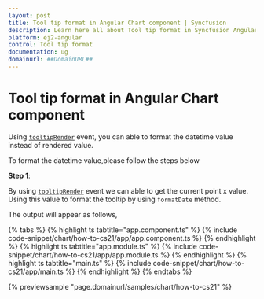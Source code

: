 ```yaml
---
layout: post
title: Tool tip format in Angular Chart component | Syncfusion
description: Learn here all about Tool tip format in Syncfusion Angular Chart component of Syncfusion Essential JS 2 and more.
platform: ej2-angular
control: Tool tip format 
documentation: ug
domainurl: ##DomainURL##
---
```


# Tool tip format in Angular Chart component

Using [`tooltipRender`](https://ej2.syncfusion.com/angular/documentation/api/chart/chartModel/#tooltiprender) event, you can able to format the
datetime value instead of rendered value.

To format the datetime value,please follow the steps below

**Step 1**:

By using [`tooltipRender`](https://ej2.syncfusion.com/angular/documentation/api/chart/chartModel/#tooltiprender) event we can able to get the current point x value. Using this value to format the tooltip by using `formatDate` method.

The output will appear as follows,

{% tabs %}
{% highlight ts tabtitle="app.component.ts" %}
{% include code-snippet/chart/how-to-cs21/app/app.component.ts %}
{% endhighlight %}
{% highlight ts tabtitle="app.module.ts" %}
{% include code-snippet/chart/how-to-cs21/app/app.module.ts %}
{% endhighlight %}
{% highlight ts tabtitle="main.ts" %}
{% include code-snippet/chart/how-to-cs21/app/main.ts %}
{% endhighlight %}
{% endtabs %}
  
{% previewsample "page.domainurl/samples/chart/how-to-cs21" %}